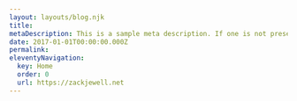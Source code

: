 ```yaml
---
layout: layouts/blog.njk
title:
metaDescription: This is a sample meta description. If one is not present in your page/post's front matter, the default metadata.description will be used instead.
date: 2017-01-01T00:00:00.000Z
permalink:
eleventyNavigation:
  key: Home
  order: 0
  url: https://zackjewell.net
---
```

